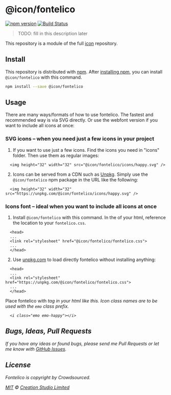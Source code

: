 # @icon/fontelico

[![npm version](https://img.shields.io/npm/v/@icon/fontelico.svg)](https://www.npmjs.org/package/@icon/fontelico)
[![Build Status](https://travis-ci.org/icon/icon.svg?branch=master)](https://travis-ci.org/icon/icon)

> TODO: fill in this description later

This repository is a module of the full [icon][icon] repository.

## Install

This repository is distributed with [npm]. After [installing npm][install-npm], you can install `@icon/fontelico` with this command.

```bash
npm install --save @icon/fontelico
```

## Usage

There are many ways/formats of how to use fontelico. The fastest and recommended way is via SVG directly. Or use the webfont version if you want to include all icons at once:

### SVG icons – when you need just a few icons in your project

  1. If you want to use just a few icons. Find the icons you need in "icons" folder. Then use them as regular images:

```
  <img height="32" width="32" src="@icon/fontelico/icons/happy.svg" />
```

  2. Icons can be served from a CDN such as [Unpkg][Unpkg]. Simply use the `@icon/fontelico` npm package in the URL like the following:

```
  <img height="32" width="32" src="https://unpkg.com/@icon/fontelico/icons/happy.svg" />
```

### Icons font – ideal when you want to include all icons at once

  1. Install `@icon/fontelico` with this command. In the <head> of your html, reference the location to your `fontelico.css`.

```
  <head>
  ...
  <link rel="stylesheet" href="@icon/fontelico/fontelico.css">
  ...
  </head>
```

  2. Use [unpkg.com][Unpkg] to load directly fontelico without installing anything:

```
  <head>
  ...
  <link rel="stylesheet" href="https://unpkg.com/@icon/fontelico/fontelico.css">
  ...
  </head>
```

  Place fontelico with <i> tag in your html like this. Icon class names are to be used with the `emo` class prefix.

```
  <i class="emo emo-happy"></i>
```


## Bugs, Ideas, Pull Requests

If you have any ideas or found bugs, please send me Pull Requests or let me know with [GitHub Issues][github issues].

## License

Fontelico is copyright by Crowdsourced.

[MIT](./LICENSE) &copy; [Creation Studio Limited](https://creationstudio.com/)

[icon]: https://github.com/icon/icon
[docs]: http://icon.github.io/
[npm]: https://www.npmjs.com/
[install-npm]: https://docs.npmjs.com/getting-started/installing-node
[sass]: http://sass-lang.com/
[github issues]: https://github.com/thecreation/icons/issues
[Unpkg]: https://unpkg.com